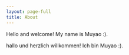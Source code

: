 ```yaml
---
layout: page-full
title: About
---
```


Hello and welcome! My name is Muyao :).

hallo und herzlich willkommen! Ich bin Muyao :).
